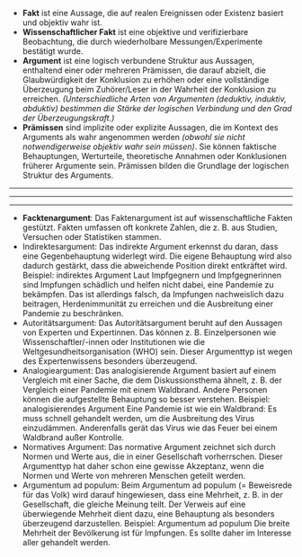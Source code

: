 
- **Fakt** ist eine Aussage, die auf realen Ereignissen oder Existenz basiert und objektiv wahr ist.
- **Wissenschaftlicher Fakt** ist eine objektive und verifizierbare Beobachtung, die durch wiederholbare Messungen/Experimente bestätigt wurde.
- **Argument** ist eine logisch verbundene Struktur aus Aussagen, enthaltend einer oder mehreren Prämissen, die darauf abzielt, die Glaubwürdigkeit der Konklusion zu erhöhen oder eine vollständige Überzeugung beim Zuhörer/Leser in der Wahrheit der Konklusion zu erreichen. *(Unterschiedliche Arten von Argumenten (deduktiv, induktiv, abduktiv) bestimmen die Stärke der logischen Verbindung und den Grad der Überzeugungskraft.)*
- **Prämissen** sind implizite oder explizite Aussagen, die im Kontext des Arguments als wahr angenommen werden *(obwohl sie nicht notwendigerweise objektiv wahr sein müssen)*. Sie können faktische Behauptungen, Werturteile, theoretische Annahmen oder Konklusionen früherer Argumente sein. Prämissen bilden die Grundlage der logischen Struktur des Arguments.


---
---
---









- **Facktenargument**: Das Faktenargument ist auf wissenschaftliche Fakten gestützt. Fakten umfassen oft konkrete Zahlen, die z. B. aus Studien, Versuchen oder Statistiken stammen.
- Indirektesargument: Das indirekte Argument erkennst du daran, dass eine Gegenbehauptung widerlegt wird. Die eigene Behauptung wird also dadurch gestärkt, dass die abweichende Position direkt entkräftet wird. Beispiel: indirektes Argument Laut Impfgegnern und Impfgegnerinnen sind Impfungen schädlich und helfen nicht dabei, eine Pandemie zu bekämpfen. Das ist allerdings falsch, da Impfungen nachweislich dazu beitragen, Herdenimmunität zu erreichen und die Ausbreitung einer Pandemie zu beschränken.
- Autoritätsargument: Das Autoritätsargument beruht auf den Aussagen von Experten und Expertinnen. Das können z. B. Einzelpersonen wie Wissenschaftler/-innen oder Institutionen wie die Weltgesundheitsorganisation (WHO) sein. Dieser Argumenttyp ist wegen des Expertenwissens besonders überzeugend.
- Analogieargument: Das analogisierende Argument basiert auf einem Vergleich mit einer Sache, die dem Diskussionsthema ähnelt, z. B. der Vergleich einer Pandemie mit einem Waldbrand. Andere Personen können die aufgestellte Behauptung so besser verstehen. Beispiel: analogisierendes Argument Eine Pandemie ist wie ein Waldbrand: Es muss schnell gehandelt werden, um die Ausbreitung des Virus einzudämmen. Anderenfalls gerät das Virus wie das Feuer bei einem Waldbrand außer Kontrolle.
- Normatives Argument: Das normative Argument zeichnet sich durch Normen und Werte aus, die in einer Gesellschaft vorherrschen. Dieser Argumenttyp hat daher schon eine gewisse Akzeptanz, wenn die Normen und Werte von mehreren Menschen geteilt werden.
- Argumentum ad populum: Beim Argumentum ad populum (= Beweisrede für das Volk) wird darauf hingewiesen, dass eine Mehrheit, z. B. in der Gesellschaft, die gleiche Meinung teilt. Der Verweis auf eine überwiegende Mehrheit dient dazu, eine Behauptung als besonders überzeugend darzustellen.  Beispiel: Argumentum ad populum Die breite Mehrheit der Bevölkerung ist für Impfungen. Es sollte daher im Interesse aller gehandelt werden.
